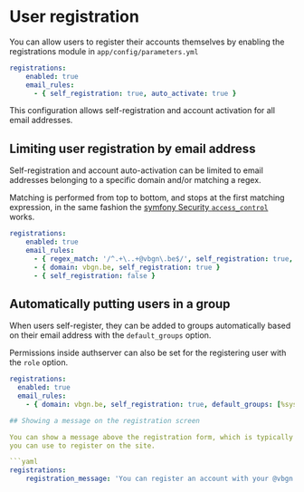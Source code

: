 # User registration

You can allow users to register their accounts themselves by enabling the registrations module in `app/config/parameters.yml`

```yaml
registrations:
    enabled: true
    email_rules:
      - { self_registration: true, auto_activate: true }
```

This configuration allows self-registration and account activation for all email addresses.

## Limiting user registration by email address

Self-registration and account auto-activation can be limited
to email addresses belonging to a specific domain and/or matching a regex.

Matching is performed from top to bottom, and stops at the first matching expression,
in the same fashion the [symfony Security `access_control`](http://symfony.com/doc/current/security/access_control.html) works.

```yaml
registrations:
    enabled: true
    email_rules:
      - { regex_match: '/^.+\..+@vbgn\.be$/', self_registration: true, auto_activate: true }
      - { domain: vbgn.be, self_registration: true }
      - { self_registration: false }
```
## Automatically putting users in a group

When users self-register, they can be added to groups automatically based on their email address with the `default_groups` option.

Permissions inside authserver can also be set for the registering user with the `role` option.

```yaml
registrations:
  enabled: true
  email_rules:
    - { domain: vbgn.be, self_registration: true, default_groups: [%sysops, domain_admins], role: ROLE_SUPER_ADMIN}

## Showing a message on the registration screen

You can show a message above the registration form, which is typically used to indicate which email addresses
you can use to register on the site.

```yaml
registrations:
    registration_message: 'You can register an account with your @vbgn.be email address'
```
